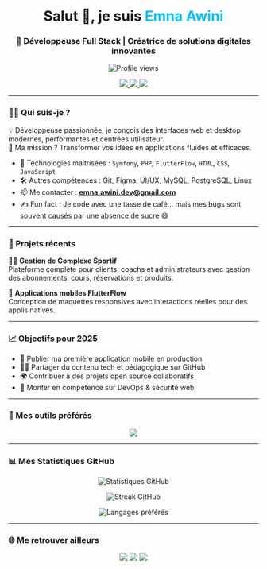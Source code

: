 <h1 align="center">Salut 👋, je suis <span style="color:#00bfff;">Emna Awini</span></h1>
<h3 align="center">🚀 Développeuse Full Stack | Créatrice de solutions digitales innovantes</h3>

<p align="center">
  <img src="https://komarev.com/ghpvc/?username=emna-awini&label=Profile%20views&color=0e75b6&style=flat" alt="Profile views" />
</p>

<p align="center">
  <a href="https://github.com/emna-awini?tab=followers">
    <img src="https://img.shields.io/github/followers/emna-awini?label=Followers&style=social" />
  </a>
  <a href="https://linkedin.com/in/emna-awini">
    <img src="https://img.shields.io/badge/LinkedIn-Emna%20Awini-blue?logo=linkedin" />
  </a>
  <a href="mailto:emna.awini.dev@gmail.com">
    <img src="https://img.shields.io/badge/Email-Contact-red?logo=gmail" />
  </a>
</p>

---

### 👩‍💻 Qui suis-je ?

💡 Développeuse passionnée, je conçois des interfaces web et desktop modernes, performantes et centrées utilisateur.  
🎯 Ma mission ? Transformer vos idées en applications fluides et efficaces.

- 🧠 Technologies maîtrisées : `Symfony`, `PHP`, `FlutterFlow`, `HTML`, `CSS`, `JavaScript`
- 🛠️ Autres compétences : Git, Figma, UI/UX, MySQL, PostgreSQL, Linux
- 📫 Me contacter : **emna.awini.dev@gmail.com**
- ✍️ Fun fact : Je code avec une tasse de café... mais mes bugs sont souvent causés par une absence de sucre 😄

---

### 🎯 Projets récents

🚴‍♀️ **Gestion de Complexe Sportif**  
Plateforme complète pour clients, coachs et administrateurs avec gestion des abonnements, cours, réservations et produits.

📱 **Applications mobiles FlutterFlow**  
Conception de maquettes responsives avec interactions réelles pour des applis natives.

---

### 📈 Objectifs pour 2025

- 🚀 Publier ma première application mobile en production
- 👩‍🏫 Partager du contenu tech et pédagogique sur GitHub
- 🌍 Contribuer à des projets open source collaboratifs
- 🔧 Monter en compétence sur DevOps & sécurité web

---

### 🧰 Mes outils préférés

<p align="center">
  <img src="https://skillicons.dev/icons?i=html,css,js,php,symfony,flutter,figma,github,git,vscode,linux,postgres,mysql" />
</p>

---

### 📊 Mes Statistiques GitHub

<p align="center">
  <img src="https://github-readme-stats.vercel.app/api?username=emna-awini&show_icons=true&theme=tokyonight" alt="Statistiques GitHub" />
</p>

<p align="center">
  <img src="https://github-readme-streak-stats.herokuapp.com/?user=emna-awini&theme=tokyonight" alt="Streak GitHub" />
</p>

<p align="center">
  <img src="https://github-readme-stats.vercel.app/api/top-langs/?username=emna-awini&layout=compact&theme=tokyonight" alt="Langages préférés" />
</p>

---

### 🌐 Me retrouver ailleurs

<p align="center">
  <a href="https://www.linkedin.com/in/emna-awini"><img src="https://img.shields.io/badge/LinkedIn-Emna%20Awini-blue?logo=linkedin" /></a>
  <a href="https://github.com/emna-awini"><img src="https://img.shields.io/badge/GitHub-emna--awini-black?logo=github" /></a>
  <a href="mailto:emna.awini@esprit.tn"><img src="https://img.shields.io/badge/Email-Contact-red?logo=gmail" /></a>
</p>
